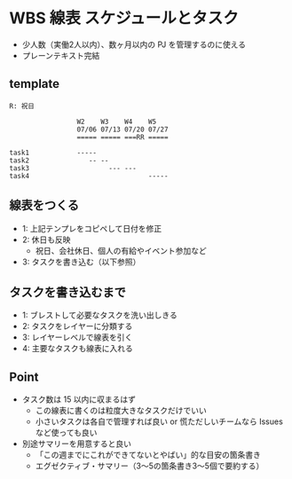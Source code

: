 # WBS 線表 スケジュールとタスク
- 少人数（実働2人以内）、数ヶ月以内の PJ を管理するのに使える
- プレーンテキスト完結

## template

```
R: 祝日

                 W2    W3    W4    W5
                 07/06 07/13 07/20 07/27
                 ===== ===== ===RR =====

task1            -----
task2               -- --
task3                    --- ---
task4                              -----
```

## 線表をつくる
- 1: 上記テンプレをコピペして日付を修正
- 2: 休日も反映
    - 祝日、会社休日、個人の有給やイベント参加など
- 3: タスクを書き込む（以下参照）

## タスクを書き込むまで
- 1: ブレストして必要なタスクを洗い出しきる
- 2: タスクをレイヤーに分類する
- 3: レイヤーレベルで線表を引く
- 4: 主要なタスクも線表に入れる

## Point
- タスク数は 15 以内に収まるはず
    - この線表に書くのは粒度大きなタスクだけでいい
    - 小さいタスクは各自で管理すれば良い or 慌ただしいチームなら Issues など使っても良い
- 別途サマリーを用意すると良い
    - 「この週までにこれができてないとやばい」的な目安の箇条書き
    - エグゼクティブ・サマリー（3～5の箇条書き3～5個で要約する）
